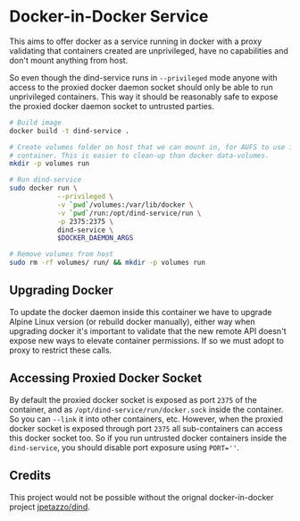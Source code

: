 Docker-in-Docker Service
========================
This aims to offer docker as a service running in docker with a proxy validating
that containers created are unprivileged, have no capabilities and don't mount
anything from host.

So even though the dind-service runs in `--privileged` mode anyone with access
to the proxied docker daemon socket should only be able to run unprivileged
containers. This way it should be reasonably safe to expose the proxied docker
daemon socket to untrusted parties.

```bash
# Build image
docker build -t dind-service .

# Create volumes folder on host that we can mount in, for AUFS to use in the
# container. This is easier to clean-up than docker data-volumes.
mkdir -p volumes run

# Run dind-service
sudo docker run \
            --privileged \
            -v `pwd`/volumes:/var/lib/docker \
            -v `pwd`/run:/opt/dind-service/run \
            -p 2375:2375 \
            dind-service \
            $DOCKER_DAEMON_ARGS

# Remove volumes from host
sudo rm -rf volumes/ run/ && mkdir -p volumes run
```

Upgrading Docker
----------------
To update the docker daemon inside this container we have to upgrade Alpine
Linux version (or rebuild docker manually), either way when upgrading docker
it's important to validate that the new remote API doesn't expose new ways to
elevate container permissions. If so we must adopt to proxy to restrict these
calls.

Accessing Proxied Docker Socket
-------------------------------
By default the proxied docker socket is exposed as port `2375` of the container,
and as `/opt/dind-service/run/docker.sock` inside the container. So you can
`--link` it into other containers, etc. However, when the proxied docker socket
is exposed through port `2375` all sub-containers can access this docker socket
too. So if you run untrusted docker containers inside the `dind-service`, you
should disable port exposure using `PORT=''`.

Credits
-------
This project would not be possible without the orignal docker-in-docker project
[jpetazzo/dind](https://github.com/jpetazzo/dind).
